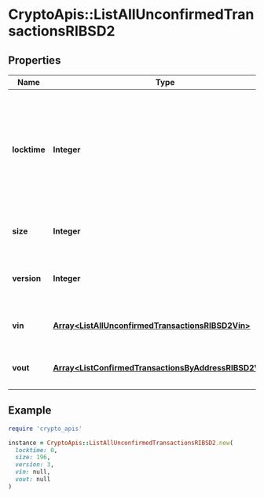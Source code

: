 # CryptoApis::ListAllUnconfirmedTransactionsRIBSD2

## Properties

| Name | Type | Description | Notes |
| ---- | ---- | ----------- | ----- |
| **locktime** | **Integer** | Represents the locktime on the transaction on the specific blockchain, i.e. the blockheight at which the transaction is valid. |  |
| **size** | **Integer** | Represents the total size of this transaction. |  |
| **version** | **Integer** | Represents the transaction&#39;s version number. |  |
| **vin** | [**Array&lt;ListAllUnconfirmedTransactionsRIBSD2Vin&gt;**](ListAllUnconfirmedTransactionsRIBSD2Vin.md) | Represents the transaction inputs. |  |
| **vout** | [**Array&lt;ListConfirmedTransactionsByAddressRIBSD2Vout&gt;**](ListConfirmedTransactionsByAddressRIBSD2Vout.md) | Represents the transaction outputs. |  |

## Example

```ruby
require 'crypto_apis'

instance = CryptoApis::ListAllUnconfirmedTransactionsRIBSD2.new(
  locktime: 0,
  size: 196,
  version: 3,
  vin: null,
  vout: null
)
```

